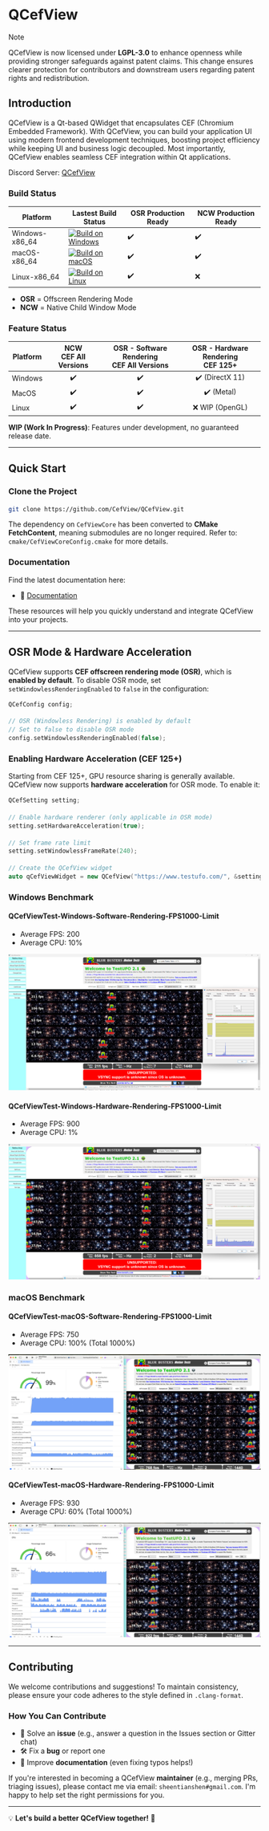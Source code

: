 # QCefView

> [!NOTE]  
> QCefView is now licensed under **LGPL-3.0** to enhance openness while providing stronger safeguards against patent claims. This change ensures clearer protection for contributors and downstream users regarding patent rights and redistribution.

## Introduction

QCefView is a Qt-based QWidget that encapsulates CEF (Chromium Embedded Framework). With QCefView, you can build your application UI using modern frontend development techniques, boosting project efficiency while keeping UI and business logic decoupled. Most importantly, QCefView enables seamless CEF integration within Qt applications.

Discord Server: [QCefView](https://discord.gg/Na7Zn2XVnM)

### Build Status
| Platform |  Lastest Build Status  | OSR Production Ready  | NCW Production Ready  |
|---|---|---|---|
| Windows-x86_64 | [![Build on Windows](https://github.com/CefView/QCefView/actions/workflows/build-windows-x86_64.yml/badge.svg)](https://github.com/CefView/QCefView/actions/workflows/build-windows-x86_64.yml) | :heavy_check_mark: | :heavy_check_mark: |
| macOS-x86_64 | [![Build on macOS](https://github.com/CefView/QCefView/actions/workflows/build-macos-x86_64.yml/badge.svg)](https://github.com/CefView/QCefView/actions/workflows/build-macos-x86_64.yml)          | :heavy_check_mark: | :heavy_check_mark: |
| Linux-x86_64 | [![Build on Linux](https://github.com/CefView/QCefView/actions/workflows/build-linux-x86_64.yml/badge.svg)](https://github.com/CefView/QCefView/actions/workflows/build-linux-x86_64.yml)         | :heavy_check_mark: | :x: |

+ **OSR** = Offscreen Rendering Mode  
+ **NCW** = Native Child Window Mode  

### Feature Status
| Platform  | NCW<br> CEF All Versions | OSR - Software Rendering<br> CEF All Versions | OSR - Hardware Rendering<br> CEF 125+ |
|---|:---:|:---:|:---:|
|Windows | :heavy_check_mark: | :heavy_check_mark: | :heavy_check_mark: (DirectX 11) |
|MacOS   | :heavy_check_mark: | :heavy_check_mark: | :heavy_check_mark: (Metal)  |
|Linux   | :heavy_check_mark: | :heavy_check_mark: | :x: WIP (OpenGL) |

**WIP (Work In Progress)**: Features under development, no guaranteed release date.

---

## Quick Start

### Clone the Project

```sh
git clone https://github.com/CefView/QCefView.git
```

The dependency on `CefViewCore` has been converted to **CMake FetchContent**, meaning submodules are no longer required. Refer to: `cmake/CefViewCoreConfig.cmake` for more details.

### Documentation

Find the latest documentation here:

- 📖 [Documentation](https://cefview.github.io/QCefView/)

These resources will help you quickly understand and integrate QCefView into your projects.

---

## OSR Mode & Hardware Acceleration

QCefView supports **CEF offscreen rendering mode (OSR)**, which is **enabled by default**. To disable OSR mode, set `setWindowlessRenderingEnabled` to `false` in the configuration:

```cpp
QCefConfig config;

// OSR (Windowless Rendering) is enabled by default
// Set to false to disable OSR mode
config.setWindowlessRenderingEnabled(false);
```

### Enabling Hardware Acceleration (CEF 125+)

Starting from CEF 125+, GPU resource sharing is generally available. QCefView now supports **hardware acceleration** for OSR mode. To enable it:

```cpp
QCefSetting setting;

// Enable hardware renderer (only applicable in OSR mode)
setting.setHardwareAcceleration(true);

// Set frame rate limit
setting.setWindowlessFrameRate(240);

// Create the QCefView widget
auto qCefViewWidget = new QCefView("https://www.testufo.com/", &setting);
```

### Windows Benchmark

#### QCefViewTest-Windows-Software-Rendering-FPS1000-Limit

- Average FPS: 200 
- Average CPU: 10%

![QCefViewTest-Windows-Software-Rendering-FPS1000-Limit](scripts/doxygen/docs/img/QCefViewTest-Windows-Software-Rendering-FPS1000-Limit.png "QCefViewTest-Windows-Software-Rendering-FPS1000-Limit")



#### QCefViewTest-Windows-Hardware-Rendering-FPS1000-Limit

- Average FPS: 900
- Average CPU: 1%

![QCefViewTest-Windows-Hardware-Rendering-FPS1000-Limit](scripts/doxygen/docs/img/QCefViewTest-Windows-Hardware-Rendering-FPS1000-Limit.png "QCefViewTest-Windows-Hardware-Rendering-FPS1000-Limit")



### macOS Benchmark

#### QCefViewTest-macOS-Software-Rendering-FPS1000-Limit

- Average FPS: 750
- Average CPU: 100% (Total 1000%)

![QCefViewTest-macOS-Software-Rendering-FPS1000-Limit](scripts/doxygen/docs/img/QCefViewTest-macOS-Software-Rendering-FPS1000-Limit.png "QCefViewTest-macOS-Software-Rendering-FPS1000-Limit")

#### QCefViewTest-macOS-Hardware-Rendering-FPS1000-Limit

- Average FPS: 930
- Average CPU: 60% (Total 1000%)

![QCefViewTest-macOS-Hardware-Rendering-FPS1000-Limit](scripts/doxygen/docs/img/QCefViewTest-macOS-Hardware-Rendering-FPS1000-Limit.png "QCefViewTest-macOS-Hardware-Rendering-FPS1000-Limit")

---

## Contributing

We welcome contributions and suggestions! To maintain consistency, please ensure your code adheres to the style defined in `.clang-format`.

### How You Can Contribute

- 📌 Solve an **issue** (e.g., answer a question in the Issues section or Gitter chat)
- 🛠 Fix a **bug** or report one
- 📖 Improve **documentation** (even fixing typos helps!)

If you're interested in becoming a QCefView **maintainer** (e.g., merging PRs, triaging issues), please contact me via email: `sheentianshen#gmail.com`. I'm happy to help set the right permissions for you.

---

💡 **Let's build a better QCefView together!** 🚀

